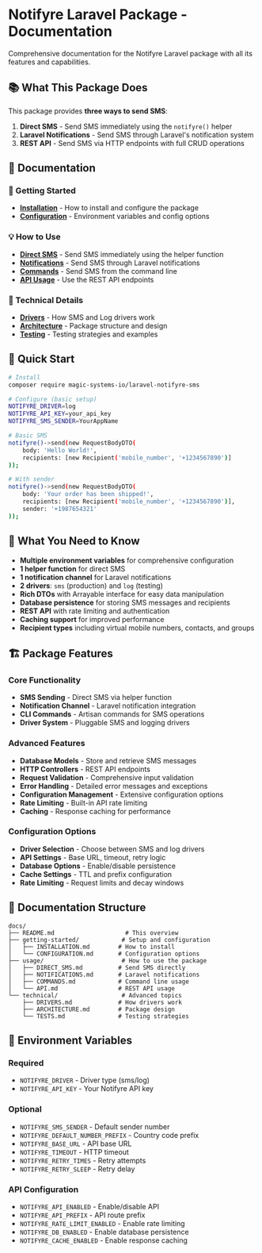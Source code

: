 # Notifyre Laravel Package - Documentation

Comprehensive documentation for the Notifyre Laravel package with all its features and capabilities.

## 📚 What This Package Does

This package provides **three ways to send SMS**:

1. **Direct SMS** - Send SMS immediately using the `notifyre()` helper
2. **Laravel Notifications** - Send SMS through Laravel's notification system
3. **REST API** - Send SMS via HTTP endpoints with full CRUD operations

## 📖 Documentation

### 🚀 Getting Started

- **[Installation](./getting-started/INSTALLATION.md)** - How to install and configure the package
- **[Configuration](./getting-started/CONFIGURATION.md)** - Environment variables and config options

### 💡 How to Use

- **[Direct SMS](./usage/DIRECT_SMS.md)** - Send SMS immediately using the helper function
- **[Notifications](./usage/NOTIFICATIONS.md)** - Send SMS through Laravel notifications
- **[Commands](./usage/COMMANDS.md)** - Send SMS from the command line
- **[API Usage](./usage/API.md)** - Use the REST API endpoints

### 🔧 Technical Details

- **[Drivers](./technical/DRIVERS.md)** - How SMS and Log drivers work
- **[Architecture](./technical/ARCHITECTURE.md)** - Package structure and design
- **[Testing](./technical/TESTS.md)** - Testing strategies and examples

## 🚀 Quick Start

```bash
# Install
composer require magic-systems-io/laravel-notifyre-sms

# Configure (basic setup)
NOTIFYRE_DRIVER=log
NOTIFYRE_API_KEY=your_api_key
NOTIFYRE_SMS_SENDER=YourAppName

# Basic SMS
notifyre()->send(new RequestBodyDTO(
    body: 'Hello World!',
    recipients: [new Recipient('mobile_number', '+1234567890')]
));

# With sender
notifyre()->send(new RequestBodyDTO(
    body: 'Your order has been shipped!',
    recipients: [new Recipient('mobile_number', '+1234567890')],
    sender: '+1987654321'
));
```

## 🎯 What You Need to Know

- **Multiple environment variables** for comprehensive configuration
- **1 helper function** for direct SMS
- **1 notification channel** for Laravel notifications
- **2 drivers**: `sms` (production) and `log` (testing)
- **Rich DTOs** with Arrayable interface for easy data manipulation
- **Database persistence** for storing SMS messages and recipients
- **REST API** with rate limiting and authentication
- **Caching support** for improved performance
- **Recipient types** including virtual mobile numbers, contacts, and groups

## 🏗️ Package Features

### Core Functionality

- **SMS Sending** - Direct SMS via helper function
- **Notification Channel** - Laravel notification integration
- **CLI Commands** - Artisan commands for SMS operations
- **Driver System** - Pluggable SMS and logging drivers

### Advanced Features

- **Database Models** - Store and retrieve SMS messages
- **HTTP Controllers** - REST API endpoints
- **Request Validation** - Comprehensive input validation
- **Error Handling** - Detailed error messages and exceptions
- **Configuration Management** - Extensive configuration options
- **Rate Limiting** - Built-in API rate limiting
- **Caching** - Response caching for performance

### Configuration Options

- **Driver Selection** - Choose between SMS and log drivers
- **API Settings** - Base URL, timeout, retry logic
- **Database Options** - Enable/disable persistence
- **Cache Settings** - TTL and prefix configuration
- **Rate Limiting** - Request limits and decay windows

## 📁 Documentation Structure

```
docs/
├── README.md                    # This overview
├── getting-started/            # Setup and configuration
│   ├── INSTALLATION.md        # How to install
│   └── CONFIGURATION.md       # Configuration options
├── usage/                      # How to use the package
│   ├── DIRECT_SMS.md          # Send SMS directly
│   ├── NOTIFICATIONS.md       # Laravel notifications
│   ├── COMMANDS.md            # Command line usage
│   └── API.md                 # REST API usage
└── technical/                  # Advanced topics
    ├── DRIVERS.md             # How drivers work
    ├── ARCHITECTURE.md        # Package design
    └── TESTS.md               # Testing strategies
```

## 🔧 Environment Variables

### Required

- `NOTIFYRE_DRIVER` - Driver type (sms/log)
- `NOTIFYRE_API_KEY` - Your Notifyre API key

### Optional

- `NOTIFYRE_SMS_SENDER` - Default sender number
- `NOTIFYRE_DEFAULT_NUMBER_PREFIX` - Country code prefix
- `NOTIFYRE_BASE_URL` - API base URL
- `NOTIFYRE_TIMEOUT` - HTTP timeout
- `NOTIFYRE_RETRY_TIMES` - Retry attempts
- `NOTIFYRE_RETRY_SLEEP` - Retry delay

### API Configuration

- `NOTIFYRE_API_ENABLED` - Enable/disable API
- `NOTIFYRE_API_PREFIX` - API route prefix
- `NOTIFYRE_RATE_LIMIT_ENABLED` - Enable rate limiting
- `NOTIFYRE_DB_ENABLED` - Enable database persistence
- `NOTIFYRE_CACHE_ENABLED` - Enable response caching
